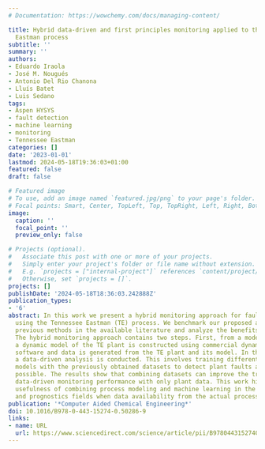 ```yaml
---
# Documentation: https://wowchemy.com/docs/managing-content/

title: Hybrid data-driven and first principles monitoring applied to the Tennessee
  Eastman process
subtitle: ''
summary: ''
authors:
- Eduardo Iraola
- José M. Nougués
- Antonio Del Rio Chanona
- Lluís Batet
- Luis Sedano
tags:
- Aspen HYSYS
- fault detection
- machine learning
- monitoring
- Tennessee Eastman
categories: []
date: '2023-01-01'
lastmod: 2024-05-18T19:36:03+01:00
featured: false
draft: false

# Featured image
# To use, add an image named `featured.jpg/png` to your page's folder.
# Focal points: Smart, Center, TopLeft, Top, TopRight, Left, Right, BottomLeft, Bottom, BottomRight.
image:
  caption: ''
  focal_point: ''
  preview_only: false

# Projects (optional).
#   Associate this post with one or more of your projects.
#   Simply enter your project's folder or file name without extension.
#   E.g. `projects = ["internal-project"]` references `content/project/deep-learning/index.md`.
#   Otherwise, set `projects = []`.
projects: []
publishDate: '2024-05-18T18:36:03.242888Z'
publication_types:
- '6'
abstract: In this work we present a hybrid monitoring approach for fault detection
  using the Tennessee Eastman (TE) process. We benchmark our proposed approach against
  previous methods in the available literature and analyze the benefits and shortcomings.
  The hybrid monitoring approach contains two steps. First, from a model-based perspective,
  a dynamic model of the TE plant is constructed using commercial dynamic simulation
  software and data is generated from the TE plant and its model. In the second step,
  a data-driven analysis is conducted. This involves training different fault detection
  models with the previously obtained datasets to detect plant faults as early as
  possible. The results show that combining datasets can improve the traditional pure
  data-driven monitoring performance with only plant data. This work highlights the
  usefulness of combining process modeling and machine learning in the monitoring
  and prognostics fields when data availability from the actual process is limited.
publication: '*Computer Aided Chemical Engineering*'
doi: 10.1016/B978-0-443-15274-0.50286-9
links:
- name: URL
  url: https://www.sciencedirect.com/science/article/pii/B9780443152740502869
---
```

